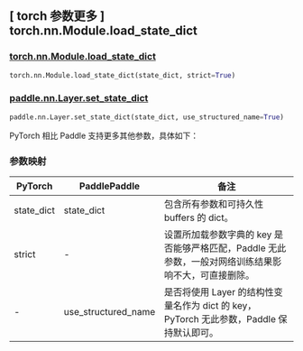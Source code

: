 ## [ torch 参数更多 ] torch.nn.Module.load_state_dict
### [torch.nn.Module.load_state_dict](https://pytorch.org/docs/stable/generated/torch.nn.Module.html#torch.nn.Module.load_state_dict)

```python
torch.nn.Module.load_state_dict(state_dict, strict=True)
```

### [paddle.nn.Layer.set_state_dict](https://www.paddlepaddle.org.cn/documentation/docs/zh/develop/api/paddle/nn/Layer_cn.html#set-state-dict-state-dict-use-structured-name-true)

```python
paddle.nn.Layer.set_state_dict(state_dict, use_structured_name=True)
```

PyTorch 相比 Paddle 支持更多其他参数，具体如下：

### 参数映射

| PyTorch       | PaddlePaddle | 备注                                                   |
| ------------- | ------------ | ------------------------------------------------------ |
| state_dict    | state_dict   | 包含所有参数和可持久性 buffers 的 dict。     |
| strict        | -            | 设置所加载参数字典的 key 是否能够严格匹配，Paddle 无此参数，一般对网络训练结果影响不大，可直接删除。   |
| -             | use_structured_name | 是否将使用 Layer 的结构性变量名作为 dict 的 key，PyTorch 无此参数，Paddle 保持默认即可。 |
